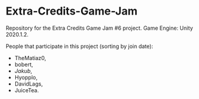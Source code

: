 # Extra-Credits-Game-Jam
Repository for the Extra Credits Game Jam #6 project.
Game Engine: Unity 2020.1.2.

People that participate in this project (sorting by join date):
- TheMatiaz0,
- bobert,
- $Jakub$,
- Hyopplo,
- DavidLags,
- JuiceTea.
